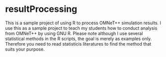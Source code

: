 # resultProcessing
This is a sample project of using R to process OMNeT++ simulation results.
I use this as a sample project to teach my students how to conduct analysis from OMNeT++ by using GNU R.
Please note although I use several statistical methods in the R scripts, the goal is merely as examples only.
Therefore you need to read statisticis literatures to find the method that suits your purpose.
